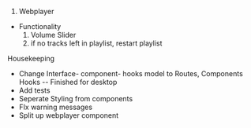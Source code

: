 1. Webplayer

- Functionality
  1. Volume Slider
  2. if no tracks left in playlist, restart playlist

Housekeeping

- Change Interface- component- hooks model to Routes, Components Hooks -- Finished for desktop
- Add tests
- Seperate Styling from components
- FIx warning messages
- Split up webplayer component
